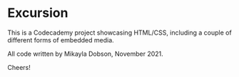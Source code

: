 # Excursion

This is a Codecademy project showcasing HTML/CSS, including a couple of different forms of embedded media.

All code written by Mikayla Dobson, November 2021.

Cheers!
